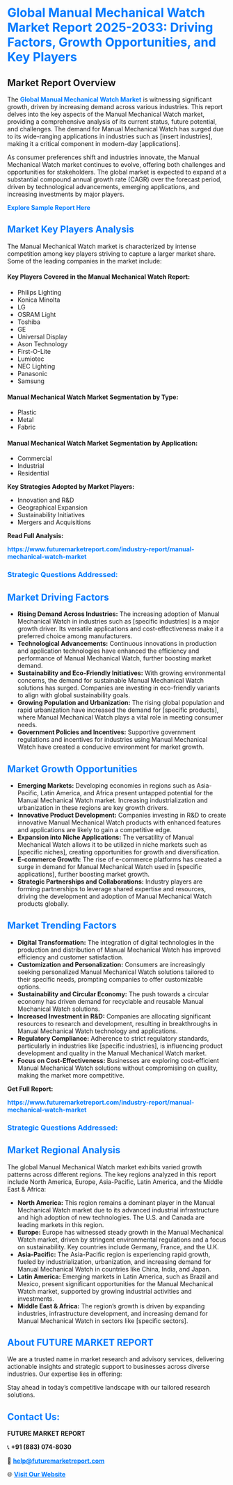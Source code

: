<h1 style="color: #007BFF;">Global Manual Mechanical Watch Market Report 2025-2033: Driving Factors, Growth Opportunities, and Key Players</h1>

<section id="overview">
<h2>Market Report Overview</h2>
<p>The <a href="https://www.futuremarketreport.com/industry-report/manual-mechanical-watch-market" style="color: #007BFF; text-decoration: none;"><strong>Global Manual Mechanical Watch Market</strong></a> is witnessing significant growth, driven by increasing demand across various industries. This report delves into the key aspects of the Manual Mechanical Watch market, providing a comprehensive analysis of its current status, future potential, and challenges. The demand for Manual Mechanical Watch has surged due to its wide-ranging applications in industries such as [insert industries], making it a critical component in modern-day [applications].</p>
<p>As consumer preferences shift and industries innovate, the Manual Mechanical Watch market continues to evolve, offering both challenges and opportunities for stakeholders. The global market is expected to expand at a substantial compound annual growth rate (CAGR) over the forecast period, driven by technological advancements, emerging applications, and increasing investments by major players.</p>
</section>

<section id="overview">
<p><a href="https://www.futuremarketreport.com/request-sample/reportId=33609" style="color: #007BFF; text-decoration: none;"><strong>Explore Sample Report Here</strong></a></p>
</section>

<section id="key-players">
<h2 style="color: #007BFF;">Market Key Players Analysis</h2>
<p>The Manual Mechanical Watch market is characterized by intense competition among key players striving to capture a larger market share. Some of the leading companies in the market include:</p>
<h4>Key Players Covered in the Manual Mechanical Watch Report:</h4>
<ul><li>Philips Lighting</li><li>Konica Minolta</li><li>LG</li><li>OSRAM Light</li><li>Toshiba</li><li>GE</li><li>Universal Display</li><li>Ason Technology</li><li>First-O-Lite</li><li>Lumiotec</li><li>NEC Lighting</li><li>Panasonic</li><li>Samsung</li></ul>
<h4>Manual Mechanical Watch Market Segmentation by Type:</h4>
<ul><li>Plastic</li><li>Metal</li><li>Fabric</li></ul>

<h4>Manual Mechanical Watch Market Segmentation by Application:</h4>
<ul><li>Commercial</li><li>Industrial</li><li>Residential</li></ul>
<p><strong>Key Strategies Adopted by Market Players:</strong></p>
<ul>
<li>Innovation and R&D</li>
<li>Geographical Expansion</li>
<li>Sustainability Initiatives</li>
<li>Mergers and Acquisitions</li>
</ul>
</section>

<section>
<p><strong>Read Full Analysis: </strong></p><a href="https://www.futuremarketreport.com/industry-report/manual-mechanical-watch-market" style="color: #007BFF; text-decoration: none;"><strong>https://www.futuremarketreport.com/industry-report/manual-mechanical-watch-market</strong></a>
<h3 style="color: #007BFF;">Strategic Questions Addressed:</h3>
</section>

<section id="driving-factors">
<h2 style="color: #007BFF;">Market Driving Factors</h2>
<ul>
<li><strong>Rising Demand Across Industries:</strong> The increasing adoption of Manual Mechanical Watch in industries such as [specific industries] is a major growth driver. Its versatile applications and cost-effectiveness make it a preferred choice among manufacturers.</li>
<li><strong>Technological Advancements:</strong> Continuous innovations in production and application technologies have enhanced the efficiency and performance of Manual Mechanical Watch, further boosting market demand.</li>
<li><strong>Sustainability and Eco-Friendly Initiatives:</strong> With growing environmental concerns, the demand for sustainable Manual Mechanical Watch solutions has surged. Companies are investing in eco-friendly variants to align with global sustainability goals.</li>
<li><strong>Growing Population and Urbanization:</strong> The rising global population and rapid urbanization have increased the demand for [specific products], where Manual Mechanical Watch plays a vital role in meeting consumer needs.</li>
<li><strong>Government Policies and Incentives:</strong> Supportive government regulations and incentives for industries using Manual Mechanical Watch have created a conducive environment for market growth.</li>
</ul>
</section>

<section id="growth-opportunities">
<h2 style="color: #007BFF;">Market Growth Opportunities</h2>
<ul>
<li><strong>Emerging Markets:</strong> Developing economies in regions such as Asia-Pacific, Latin America, and Africa present untapped potential for the Manual Mechanical Watch market. Increasing industrialization and urbanization in these regions are key growth drivers.</li>
<li><strong>Innovative Product Development:</strong> Companies investing in R&D to create innovative Manual Mechanical Watch products with enhanced features and applications are likely to gain a competitive edge.</li>
<li><strong>Expansion into Niche Applications:</strong> The versatility of Manual Mechanical Watch allows it to be utilized in niche markets such as [specific niches], creating opportunities for growth and diversification.</li>
<li><strong>E-commerce Growth:</strong> The rise of e-commerce platforms has created a surge in demand for Manual Mechanical Watch used in [specific applications], further boosting market growth.</li>
<li><strong>Strategic Partnerships and Collaborations:</strong> Industry players are forming partnerships to leverage shared expertise and resources, driving the development and adoption of Manual Mechanical Watch products globally.</li>
</ul>
</section>

<section id="trending-factors">
<h2 style="color: #007BFF;">Market Trending Factors</h2>
<ul>
<li><strong>Digital Transformation:</strong> The integration of digital technologies in the production and distribution of Manual Mechanical Watch has improved efficiency and customer satisfaction.</li>
<li><strong>Customization and Personalization:</strong> Consumers are increasingly seeking personalized Manual Mechanical Watch solutions tailored to their specific needs, prompting companies to offer customizable options.</li>
<li><strong>Sustainability and Circular Economy:</strong> The push towards a circular economy has driven demand for recyclable and reusable Manual Mechanical Watch solutions.</li>
<li><strong>Increased Investment in R&D:</strong> Companies are allocating significant resources to research and development, resulting in breakthroughs in Manual Mechanical Watch technology and applications.</li>
<li><strong>Regulatory Compliance:</strong> Adherence to strict regulatory standards, particularly in industries like [specific industries], is influencing product development and quality in the Manual Mechanical Watch market.</li>
<li><strong>Focus on Cost-Effectiveness:</strong> Businesses are exploring cost-efficient Manual Mechanical Watch solutions without compromising on quality, making the market more competitive.</li>
</ul>
</section>

<section>
<p><strong>Get Full Report: </strong></p><a href="https://www.futuremarketreport.com/industry-report/manual-mechanical-watch-market" style="color: #007BFF; text-decoration: none;"><strong>https://www.futuremarketreport.com/industry-report/manual-mechanical-watch-market</strong></a>
<h3 style="color: #007BFF;">Strategic Questions Addressed:</h3>
</section>


<section id="regional-analysis">
<h2 style="color: #007BFF;">Market Regional Analysis</h2>
<p>The global Manual Mechanical Watch market exhibits varied growth patterns across different regions. The key regions analyzed in this report include North America, Europe, Asia-Pacific, Latin America, and the Middle East & Africa:</p>
<ul>
<li><strong>North America:</strong> This region remains a dominant player in the Manual Mechanical Watch market due to its advanced industrial infrastructure and high adoption of new technologies. The U.S. and Canada are leading markets in this region.</li>
<li><strong>Europe:</strong> Europe has witnessed steady growth in the Manual Mechanical Watch market, driven by stringent environmental regulations and a focus on sustainability. Key countries include Germany, France, and the U.K.</li>
<li><strong>Asia-Pacific:</strong> The Asia-Pacific region is experiencing rapid growth, fueled by industrialization, urbanization, and increasing demand for Manual Mechanical Watch in countries like China, India, and Japan.</li>
<li><strong>Latin America:</strong> Emerging markets in Latin America, such as Brazil and Mexico, present significant opportunities for the Manual Mechanical Watch market, supported by growing industrial activities and investments.</li>
<li><strong>Middle East & Africa:</strong> The region’s growth is driven by expanding industries, infrastructure development, and increasing demand for Manual Mechanical Watch in sectors like [specific sectors].</li>
</ul>
</section>

<footer>
<h2 style="color: #007BFF;">About FUTURE MARKET REPORT</h2>
<p>We are a trusted name in market research and advisory services, delivering actionable insights and strategic support to businesses across diverse industries. Our expertise lies in offering:</p>

<p>Stay ahead in today’s competitive landscape with our tailored research solutions.</p>

<h2 style="color: #007BFF;">Contact Us:</h2>
<p><strong>FUTURE MARKET REPORT</strong></p>
<p>📞 <strong>+91 (883) 074-8030</strong></p>
<p>📧 <strong><a href="mailto:help@futuremarketreport.com" style="color: #007BFF;">help@futuremarketreport.com</a></strong></p>
<p>🌐 <strong><a href="https://www.futuremarketreport.com/" style="color: #007BFF;">Visit Our Website</a></strong></p>
</footer>